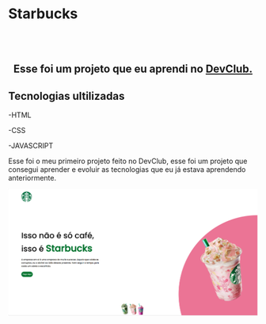 <h1>Starbucks</h1>
<br>
<br>
<h2 align="center">Esse foi um projeto que eu aprendi no <a href="https://aulas.devclub.com.br/m/courses">DevClub.</a></h2>

<h2>Tecnologias ultilizadas</h2>
  <p>-HTML</p>
  <p>-CSS</p>
  <p>-JAVASCRIPT</p>
<p>Esse foi o meu primeiro projeto feito no DevClub, esse foi um projeto que consegui aprender e evoluir as tecnologias que eu já estava aprendendo anteriormente.</p>

<img src="https://raw.githubusercontent.com/gustavoaduatti29/starbucks/6258d49db7386c8569825e8111e31d1bc013fca1/assets/FotoStarbucksTeste1.png">
